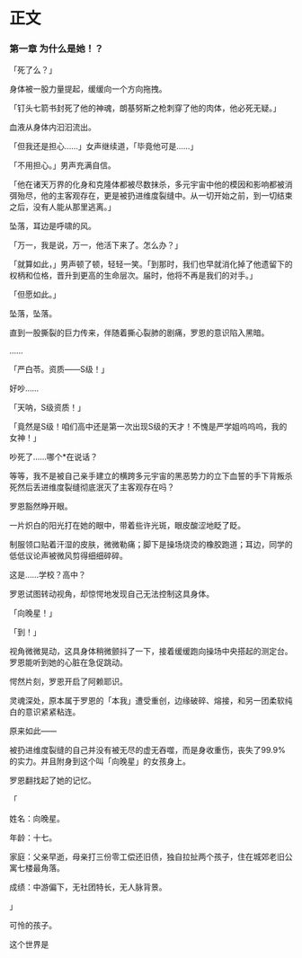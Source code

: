 # 正文

### 第一章 为什么是她！？

「死了么？」

身体被一股力量提起，缓缓向一个方向拖拽。

「钉头七箭书封死了他的神魂，朗基努斯之枪刺穿了他的肉体，他必死无疑。」

血液从身体内汩汩流出。

「但我还是担心……」女声继续道，「毕竟他可是……」

「不用担心。」男声充满自信。

「他在诸天万界的化身和克隆体都被尽数抹杀，多元宇宙中他的模因和影响都被消弭殆尽，他的主客观存在，更是被扔进维度裂缝中。从一切开始之前，到一切结束之后，没有人能从那里逃离。」

坠落，耳边是呼啸的风。

「万一，我是说，万一，他活下来了。怎么办？」

「就算如此，」男声顿了顿，轻轻一笑。「到那时，我们也早就消化掉了他遗留下的权柄和位格，晋升到更高的生命层次。届时，他将不再是我们的对手。」

「但愿如此。」

坠落，坠落。

直到一股撕裂的巨力传来，伴随着撕心裂肺的剧痛，罗恩的意识陷入黑暗。

……

「严白苓。资质——S级！」

好吵……

「天呐，S级资质！」

「竟然是S级！咱们高中还是第一次出现S级的天才！不愧是严学姐呜呜呜，我的女神！」

吵死了……哪个*在说话？

等等，我不是被自己亲手建立的横跨多元宇宙的黑恶势力的立下血誓的手下背叛杀死然后丢进维度裂缝彻底泯灭了主客观存在吗？

罗恩豁然睁开眼。

一片炽白的阳光打在她的眼中，带着些许光斑，眼皮酸涩地眨了眨。

制服领口贴着汗湿的皮肤，微微勒痛；脚下是操场烧烫的橡胶跑道；耳边，同学的低低议论声被微风剪得细细碎碎。

这是……学校？高中？

罗恩试图转动视角，却惊愕地发现自己无法控制这具身体。

「向晚星！」

「到！」

视角微微晃动，这具身体稍微颤抖了一下，接着缓缓跑向操场中央搭起的测定台。罗恩能听到她的心脏在急促跳动。

愕然片刻，罗恩开启了阿赖耶识。

灵魂深处，原本属于罗恩的「本我」遭受重创，边缘破碎、熔接，和另一团柔软纯白的意识紧紧粘连。

原来如此——

被扔进维度裂缝的自己并没有被无尽的虚无吞噬，而是身收重伤，丧失了99.9%的实力。并且附身到这个叫「向晚星」的女孩身上。

罗恩翻找起了她的记忆。

「

姓名：向晚星。

年龄：十七。

家庭：父亲早逝，母亲打三份零工偿还旧债，独自拉扯两个孩子，住在城郊老旧公寓七楼最角落。

成绩：中游偏下，无社团特长，无人脉背景。

」

可怜的孩子。

这个世界是






